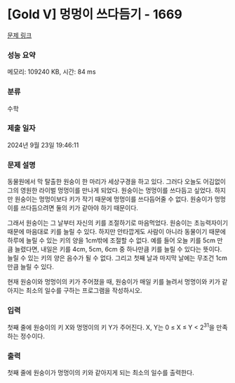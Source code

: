# [Gold V] 멍멍이 쓰다듬기 - 1669 

[문제 링크](https://www.acmicpc.net/problem/1669) 

### 성능 요약

메모리: 109240 KB, 시간: 84 ms

### 분류

수학

### 제출 일자

2024년 9월 23일 19:46:11

### 문제 설명

<p>동물원에서 막 탈출한 원숭이 한 마리가 세상구경을 하고 있다. 그러다 오늘도 어김없이 그의 영원한 라이벌 멍멍이를 만나게 되었다. 원숭이는 멍멍이를 쓰다듬고 싶었다. 하지만 원숭이는 멍멍이보다 키가 작기 때문에 멍멍이를 쓰다듬어줄 수 없다. 원숭이가 멍멍이를 쓰다듬으려면 둘의 키가 같아야 하기 때문이다.</p>

<p>그래서 원숭이는 그 날부터 자신의 키를 조절하기로 마음먹었다. 원숭이는 초능력자이기 때문에 마음대로 키를 늘릴 수 있다. 하지만 안타깝게도 사람이 아니라 동물이기 때문에 하루에 늘릴 수 있는 키의 양을 1cm밖에 조절할 수 없다. 예를 들어 오늘 키를 5cm 만큼 늘렸다면, 내일은 키를 4cm, 5cm, 6cm 중 하나만큼 키를 늘릴 수 있다는 뜻이다. 늘릴 수 있는 키의 양은 음수가 될 수 없다. 그리고 첫째 날과 마지막 날에는 무조건 1cm 만큼 늘릴 수 있다.</p>

<p>현재 원숭이와 멍멍이의 키가 주어졌을 때, 원숭이가 매일 키를 늘려서 멍멍이와 키가 같아지는 최소의 일수를 구하는 프로그램을 작성하시오.</p>

### 입력 

 <p>첫째 줄에 원숭이의 키 X와 멍멍이의 키 Y가 주어진다. X, Y는 0 ≤ X ≤ Y < 2<sup>31</sup>을 만족하는 정수이다.</p>

### 출력 

 <p>첫째 줄에 원숭이가 멍멍이의 키와 같아지게 되는 최소의 일수를 출력한다.</p>

